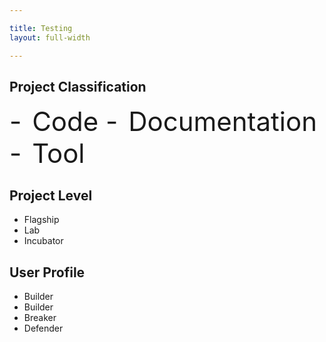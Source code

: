 ```yaml
---

title: Testing 
layout: full-width

---
```


## Project Classification
<span style="font-size: 3em;">
- <i class="fas fa-code" style="font-size: 3em;"></i><span style="padding-left: 5px; padding-right:">Code</span>
- <i class="fas fa-book"></i><span style="padding-left: 5px; padding-right:">Documentation</span>
- <i class="fas fa-tools"></i><span style="padding-left: 5px; padding-right:">Tool</span>
</span>

## Project Level
- <i class="fas fa-flag"></i>Flagship
- <i class="fas fa-flask"></i>Lab
- <i class="fas fa-lightbulb"></i>Incubator

## User Profile
- <i class="fas fa-pray"></i>Builder
- <i class="fas fa-toolbox"></i>Builder
- <i class="fas fa-hammer"></i>Breaker
- <i class="fas fa-shield-alt"></i>Defender

